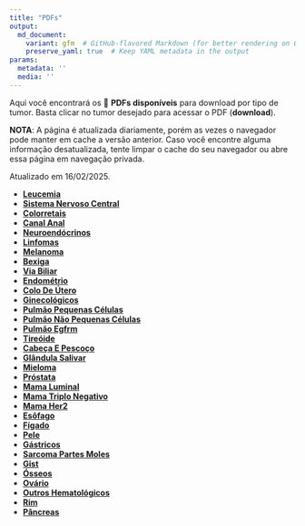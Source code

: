 ```yaml
---
title: "PDFs"
output: 
  md_document:
    variant: gfm  # GitHub-flavored Markdown (for better rendering on GitHub)
    preserve_yaml: true  # Keep YAML metadata in the output
params:
  metadata: ''
  media: ''
---
```


<script async src="https://scripts.simpleanalyticscdn.com/latest.js"></script>

Aqui você encontrará os 📝 **PDFs disponíveis** para download por tipo
de tumor. Basta clicar no tumor desejado para acessar o PDF
(**download**).

**NOTA**: A página é atualizada diariamente, porém as vezes o navegador
pode manter em cache a versão anterior. Caso você encontre alguma
informação desatualizada, tente limpar o cache do seu navegador ou abre
essa página em navegação privada.

Atualizado em 16/02/2025.

- [**Leucemia**](https://coeoralmeds-e768.restdb.io/media/67b18ffdf63b80480011b064?download=true)
- [**Sistema Nervoso
  Central**](https://coeoralmeds-e768.restdb.io/media/67b18ffef63b80480011b067?download=true)
- [**Colorretais**](https://coeoralmeds-e768.restdb.io/media/67b19000f63b80480011b06c?download=true)
- [**Canal
  Anal**](https://coeoralmeds-e768.restdb.io/media/67b19001f63b80480011b06e?download=true)
- [**Neuroendócrinos**](https://coeoralmeds-e768.restdb.io/media/67b19002f63b80480011b070?download=true)
- [**Linfomas**](https://coeoralmeds-e768.restdb.io/media/67b19004f63b80480011b072?download=true)
- [**Melanoma**](https://coeoralmeds-e768.restdb.io/media/67b19005f63b80480011b074?download=true)
- [**Bexiga**](https://coeoralmeds-e768.restdb.io/media/67b19006f63b80480011b076?download=true)
- [**Via
  Biliar**](https://coeoralmeds-e768.restdb.io/media/67b19007f63b80480011b078?download=true)
- [**Endométrio**](https://coeoralmeds-e768.restdb.io/media/67b19008f63b80480011b07a?download=true)
- [**Colo De
  Útero**](https://coeoralmeds-e768.restdb.io/media/67b19009f63b80480011b07c?download=true)
- [**Ginecológicos**](https://coeoralmeds-e768.restdb.io/media/67b1900af63b80480011b07e?download=true)
- [**Pulmão Pequenas
  Células**](https://coeoralmeds-e768.restdb.io/media/67b1900bf63b80480011b080?download=true)
- [**Pulmão Não Pequenas
  Células**](https://coeoralmeds-e768.restdb.io/media/67b1900df63b80480011b082?download=true)
- [**Pulmão
  Egfrm**](https://coeoralmeds-e768.restdb.io/media/67b1900ef63b80480011b084?download=true)
- [**Tireóide**](https://coeoralmeds-e768.restdb.io/media/67b19010f63b80480011b088?download=true)
- [**Cabeça E
  Pescoço**](https://coeoralmeds-e768.restdb.io/media/67b19011f63b80480011b08a?download=true)
- [**Glândula
  Salivar**](https://coeoralmeds-e768.restdb.io/media/67b19012f63b80480011b08c?download=true)
- [**Mieloma**](https://coeoralmeds-e768.restdb.io/media/67b19014f63b80480011b08e?download=true)
- [**Próstata**](https://coeoralmeds-e768.restdb.io/media/67b19015f63b80480011b090?download=true)
- [**Mama
  Luminal**](https://coeoralmeds-e768.restdb.io/media/67b19018f63b80480011b095?download=true)
- [**Mama Triplo
  Negativo**](https://coeoralmeds-e768.restdb.io/media/67b19019f63b80480011b096?download=true)
- [**Mama
  Her2**](https://coeoralmeds-e768.restdb.io/media/67b1901af63b80480011b098?download=true)
- [**Esôfago**](https://coeoralmeds-e768.restdb.io/media/67b1901bf63b80480011b09a?download=true)
- [**Fígado**](https://coeoralmeds-e768.restdb.io/media/67b1901cf63b80480011b09c?download=true)
- [**Pele**](https://coeoralmeds-e768.restdb.io/media/67b1901df63b80480011b09e?download=true)
- [**Gástricos**](https://coeoralmeds-e768.restdb.io/media/67b1901ef63b80480011b0a0?download=true)
- [**Sarcoma Partes
  Moles**](https://coeoralmeds-e768.restdb.io/media/67b1901ff63b80480011b0a2?download=true)
- [**Gist**](https://coeoralmeds-e768.restdb.io/media/67b19021f63b80480011b0a4?download=true)
- [**Ósseos**](https://coeoralmeds-e768.restdb.io/media/67b19022f63b80480011b0a6?download=true)
- [**Ovário**](https://coeoralmeds-e768.restdb.io/media/67b19023f63b80480011b0a8?download=true)
- [**Outros
  Hematológicos**](https://coeoralmeds-e768.restdb.io/media/67b19024f63b80480011b0aa?download=true)
- [**Rim**](https://coeoralmeds-e768.restdb.io/media/67b19025f63b80480011b0ac?download=true)
- [**Pâncreas**](https://coeoralmeds-e768.restdb.io/media/67b19026f63b80480011b0ae?download=true)
